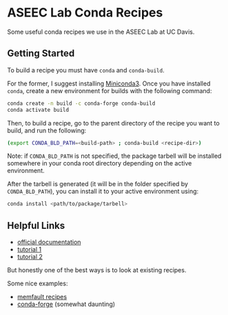 # ASEEC Lab Conda Recipes

Some useful conda recipes we use in the ASEEC Lab at UC Davis.

## Getting Started

To build a recipe you must have `conda` and `conda-build`.

For the former, I suggest installing [Miniconda3](https://docs.conda.io/en/latest/miniconda.html). 
Once you have installed `conda`, create a new environment for builds with the following command:
```sh
conda create -n build -c conda-forge conda-build
conda activate build
```

Then, to build a recipe, go to the parent directory of the recipe you want to build, and run the following:

```sh
(export CONDA_BLD_PATH=<build-path> ; conda-build <recipe-dir>)
```
Note: if `CONDA_BLD_PATH` is not specified, the package tarbell will be installed somewhere in your conda root directory depending on the active environment.

After the tarbell is generated (it will be in the folder specified by `CONDA_BLD_PATH`), you can install it to your active environment using:
```sh
conda install <path/to/package/tarbell>
```

## Helpful Links

- [official documentation](https://docs.conda.io/projects/conda-build/en/latest/user-guide/tutorials/build-pkgs.html)
- [tutorial 1](https://python-packaging-tutorial.readthedocs.io/en/latest/conda.html)
- [tutorial 2](https://www.underworldcode.org/articles/build-conda-packages/)

But honestly one of the best ways is to look at existing recipes.

Some nice examples:
- [memfault recipes](https://github.com/memfault/conda-recipes)
- [conda-forge](https://github.com/conda-forge) (somewhat daunting)